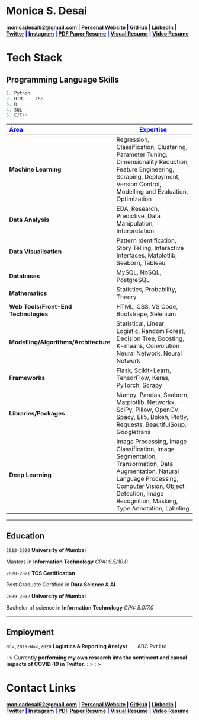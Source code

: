 # Monica S. Desai

<span style="color:blue">**<a href="mailto:monicadesai92@gmail.com">monicadesai92@gmail.com</a>
|
<a href="https://monicadesai-tech.github.io/" target="_blank">Personal Website</a>
|
<a href="https://github.com/monicadesAI-tech" target="_blank">GitHub</a>
|
<a href="https://linkedin.com/in/md92" target="_blank">LinkedIn</a>
|
<a href="https://twitter.com/MonicaDesai92" target="_blank">Twitter</a>
|
<a href="" target="_blank">Instagram</a>
|
<a href="" target="_blank">PDF Paper Resume</a>
|
<a href="" target="_blank">Visual Resume</a>
|
<a href="" target="_blank">Video Resume</a>**</span>

# Tech Stack
## **Programming Language Skills**

```python
1. Python
2. HTML -- CSS
3. R
4. SQL
5. C/C++
```

| <span style="color:blue">**Area**</span> | <span style="color:blue">**Expertise**</span>                                                                         |
| :----------------------------------------- | --------------------------------------------------------------------------------------------------------------------|
| **Machine Learning**                       |             Regression, Classification, Clustering, Parameter Tuning, Dimensionality Reduction, Feature Engineering, Scraping, Deployment, Version Control, Modelling and Evaluation, Optimization |                                                                            
| **Data Analysis**                          |             EDA, Research, Predictive, Data Manipulation, Interpretation                                            |
| **Data Visualisation**                     |             Pattern Identification, Story Telling, Interactive Interfaces, Matplotlib, Seaborn, Tableau             |                               
| **Databases**                              |             MySQL, NoSQL, PostgreSQL                                                                                |
| **Mathematics**                            |             Statistics, Probability, Theory                                                                         |
| **Web Tools/Front-End Technologies**       |             HTML, CSS, VS Code, Bootstrape, Selenium                                                                |
| **Modelling/Algorithms/Architecture**      |             Statistical, Linear, Logistic, Random Forest, Decision Tree, Boosting, K-means, Convolution Neural Network, Neural Network  |                                                                                                                                                                                                                   
| **Frameworks**                             |             Flask, Scikit-Learn, TensorFlow, Keras, PyTorch, Scrapy                                                 |
| **Libraries/Packages**                     |             Numpy, Pandas, Seaborn, Matplotlib, Networkx, SciPy, Pillow, OpenCV, Spacy, Eli5, Bokeh, Plotly,  Requests, BeautifulSoup, Googletrans |                                         
| **Deep Learning**                         |             Image Processing, Image Classification, Image Segmentation, Transormation, Data  Augmentation, Natural Language Processing, Computer Vision,  Object Detection, Image Recognition, Masking, Type Annotation, Labeling  |
                                                                     
                                                           
                                                           




---

## **Education**

`2018-2020` **University of Mumbai**

 Masters in **Information Technology**
 _GPA: 9.5/10.0_

`2020-2021` **TCS Certification**

 Post Graduate Certified in **Data Science & AI**

`2009-2012` **University of Mumbai**

 Bachelor of science in **Information Technology**
 _GPA: 5.0/7.0_





---

## **Employment**

`Nov,2019-Nov,2020` **Logistics & Reporting Analyst**
&nbsp; &nbsp; &nbsp; ABC Pvt Ltd

: > Currently **performing my own research into the sentiment and causal impacts of COVID-19 in Twitter**.
: > 
: > 





# **Contact Links**

<span style="color:blue">**<a href="mailto:monicadesai92@gmail.com">monicadesai92@gmail.com</a>
|
<a href="https://monicadesai-tech.github.io/" target="_blank">Personal Website</a>
|
<a href="https://github.com/monicadesAI-tech" target="_blank">GitHub</a>
|
<a href="https://linkedin.com/in/md92" target="_blank">LinkedIn</a>
|
<a href="https://twitter.com/MonicaDesai92" target="_blank">Twitter</a>
|
<a href="" target="_blank">Instagram</a>
|
<a href="" target="_blank">PDF Paper Resume</a>
|
<a href="" target="_blank">Visual Resume</a>
|
<a href="" target="_blank">Video Resume</a>**</span>



